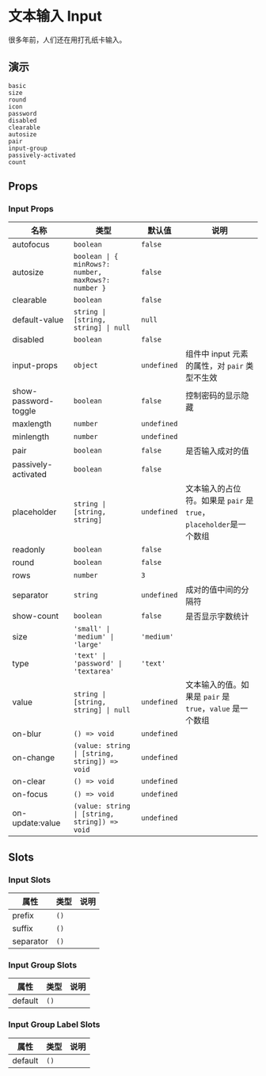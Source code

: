 # 文本输入 Input

很多年前，人们还在用打孔纸卡输入。

## 演示

```demo
basic
size
round
icon
password
disabled
clearable
autosize
pair
input-group
passively-activated
count
```

## Props

### Input Props

| 名称 | 类型 | 默认值 | 说明 |
| --- | --- | --- | --- |
| autofocus | `boolean` | `false` |  |
| autosize | `boolean \| { minRows?: number, maxRows?: number }` | `false` |  |
| clearable | `boolean` | `false` |  |
| default-value | `string \| [string, string] \| null` | `null` |  |
| disabled | `boolean` | `false` |  |
| input-props | `object` | `undefined` | 组件中 input 元素的属性，对 `pair` 类型不生效 |
| show-password-toggle | `boolean` | `false` | 控制密码的显示隐藏 |
| maxlength | `number` | `undefined` |  |
| minlength | `number` | `undefined` |  |
| pair | `boolean` | `false` | 是否输入成对的值 |
| passively-activated | `boolean` | `false` |  |
| placeholder | `string \| [string, string]` | `undefined` | 文本输入的占位符。如果是 `pair` 是 `true`，`placeholder`是一个数组 |
| readonly | `boolean` | `false` |  |
| round | `boolean` | `false` |  |
| rows | `number` | `3` |  |
| separator | `string` | `undefined` | 成对的值中间的分隔符 |
| show-count | `boolean` | `false` | 是否显示字数统计 |
| size | `'small' \| 'medium' \| 'large'` | `'medium'` |  |
| type | `'text' \| 'password' \| 'textarea'` | `'text'` |  |
| value | `string \| [string, string] \| null` | `undefined` | 文本输入的值。如果是 `pair` 是 `true`，`value` 是一个数组 |
| on-blur | `() => void` | `undefined` |  |
| on-change | `(value: string \| [string, string]) => void` | `undefined` |  |
| on-clear | `() => void` | `undefined` |  |
| on-focus | `() => void` | `undefined` |  |
| on-update:value | `(value: string \| [string, string]) => void` | `undefined` |  |

## Slots

### Input Slots

| 属性      | 类型 | 说明 |
| --------- | ---- | ---- |
| prefix    | `()` |      |
| suffix    | `()` |      |
| separator | `()` |      |

### Input Group Slots

| 属性    | 类型 | 说明 |
| ------- | ---- | ---- |
| default | `()` |      |

### Input Group Label Slots

| 属性    | 类型 | 说明 |
| ------- | ---- | ---- |
| default | `()` |      |
